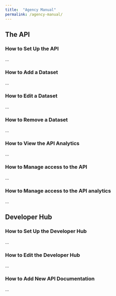```yaml
---
title:  "Agency Manual"
permalink: /agency-manual/
---
```


## The API  

### How to Set Up the API

...

### How to Add a Dataset 

...

### How to Edit a Dataset 

...

### How to Remove a Dataset

...

### How to View the API Analytics 

...

### How to Manage access to the API 

...

### How to Manage access to the API analytics 

...

## Developer Hub 

### How to Set Up the Developer Hub

...

### How to Edit the Developer Hub 

...

### How to Add New API Documentation 

...


